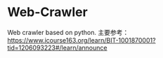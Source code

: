 # Web-Crawler
Web crawler based on python. 主要参考：https://www.icourse163.org/learn/BIT-1001870001?tid=1206093223#/learn/announce

